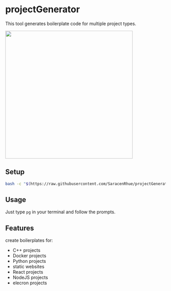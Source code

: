 # projectGenerator

This tool generates boilerplate code for multiple project types.

<img src="https://raw.githubusercontent.com/openframeworks/projectGenerator/master/bin/data/projectGenerator.png" width="400">

## Setup

```bash
bash -c "$(https://raw.githubusercontent.com/SaracenRhue/projectGenerator/main/setup.sh)"
```

## Usage

Just type `pg` in your terminal and follow the prompts.

## Features

create boilerplates for:

* C++ projects
* Docker projects
* Python projects
* static websites
* React projects
* NodeJS projects
* elecron projects
